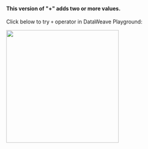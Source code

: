 #### This version of "+" adds two or more values.
 
Click below to try `+` operator in DataWeave Playground:
 
<a href="https://dataweave.mulesoft.com/learn/playground?projectMethod=GHRepo&repo=MuleCraft/mc-ruvitha-dataweave&path=dataweave/addition"><img width="300" src="/img/dwplayground-button.png"><a>
